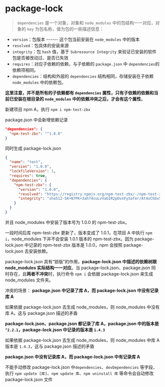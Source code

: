 # package-lock

> `dependencies` 是一个对象，对象和 `node_modules` 中的包结构一一对应，对象的 `key` 为包名称，值为包的一些描述信息：

-   `version`：包版本 ------ 这个包当前安装在 `node_modules` 中的版本
-   `resolved`：包具体的安装来源
-   `integrity`：包 `hash` 值，基于 `Subresource Integrity` 来验证已安装的软件包是否被改动过、是否已失效
-   `requires`：对应子依赖的依赖，与子依赖的 `package.json` 中 `dependencies`的依赖项相同。
-   `dependencies`：结构和外层的 `dependencies` 结构相同，存储安装在子依赖 `node_modules` 中的依赖包。

**这里注意，并不是所有的子依赖都有 `dependencies` 属性，只有子依赖的依赖和当前已安装在根目录的 `node_modules` 中的依赖冲突之后，才会有这个属性**。

新建项目 npm A，执行 `npm i npm-test-zbx`

package.json 中会新增依赖记录

```json
"dependencies": {
  "npm-test-zbx": "^1.0.0"
}
```

同时生成 package-lock.json

```json
{
  "name": "test",
  "version": "1.0.0",
  "lockfileVersion": 1,
  "requires": true,
  "dependencies": {
    "npm-test-zbx": {
      "version": "1.0.0",
      "resolved": "https://registry.npmjs.org/npm-test-zbx/-/npm-test-zbx-1.0.0.tgz",
      "integrity": "sha512-SK+N7PK+3ah74suLvVaGIR2pDvxFySafer/At4xChbx5i9d3M+v9absig3qiwbQLku7EakcCDwvgaPVwaF3T/A=="
    }
  }
}
```

并且 node_modules 中安装了版本号为 1.0.0 的 npm-test-zbx。

一段时间后库 npm-test-zbx 更新了，版本变成了 1.0.1，在项目 A 中执行 `npm i`，node_modules 下并不会安装 1.0.1 版本的 npm-test-zbx。因为 package-lock.json 中记录的 npm-test-zbx 版本是 1.0.0，npm 会按照 package-lock.json 去安装依赖。

package-lock.json 具有“锁版”的作用，**package-lock.json 中描述的依赖树跟 node_modules 实际结构一一对应**。当 package-lock.json、package.json 同时存在，且**两者不冲突**时，执行命令 `npm i` 会依据 package-lock.json 来生成 node_modules 文件夹。

冲突的场景：
**package.json 中记录了库 A，而 package-lock.json 中没有记录库 A**

如果依据 package-lock.json 去生成 node_modules，则 node_modules 中没有库 A，这与 package.json 描述的矛盾
  
**package-lock.json、package.json 都记录了库 A，package.json 中的版本是 `^2.2.1`，package-lock.json 中记录的版本是 `1.4.3`**

如果依据 package-lock.json 去生成 node_modules，则 node_modules 中库 A 版本是 `1.4.3`，这与 package.json 描述的矛盾

**package.json 中没有记录库 A，而 package-lock.json 中有记录库 A**

不能手动修改 package-lock.json 中`dependencies`、`devDependencies` 等字段，执行 `npm update [库]`、`npm update 库`、`npm uninstall 库` 等命令会自动修改package-lock.json 文件
